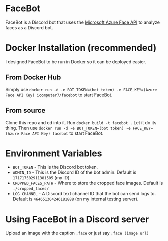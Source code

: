 # FaceBot
FaceBot is a Discord bot that uses the [Microsoft Azure Face API](https://docs.microsoft.com/en-us/azure/cognitive-services/face/overview) to analyze faces as a Discord bot.
# Docker Installation (recommended)
I designed FaceBot to be run in Docker so it can be deployed easier.
## From Docker Hub
Simply use `docker run -d -e BOT_TOKEN=(bot token) -e FACE_KEY=(Azure Face API Key) icomputer7/facebot` to start FaceBot.
## From source
Clone this repo and cd into it. Run `docker build -t facebot .` Let it do its thing. Then use `docker run -d -e BOT_TOKEN=(bot token) -e FACE_KEY=(Azure Face API Key) facebot` to start FaceBot.
# Environment Variables
* `BOT_TOKEN` - This is the Discord bot token.
* `ADMIN_ID` - This is the Discord ID of the bot admin. Default is `171717502911381505` (my ID).
* `CROPPED_FACES_PATH` - Where to store the cropped face images. Default is `./cropped_faces/`
* `LOG_CHANNEL` - A Discord text channel ID that the bot can send logs to. Default is `464651304246181888` (on my internal testing server).
# Using FaceBot in a Discord server
Upload an image with the caption `;face` or just say `;face (image url)`
